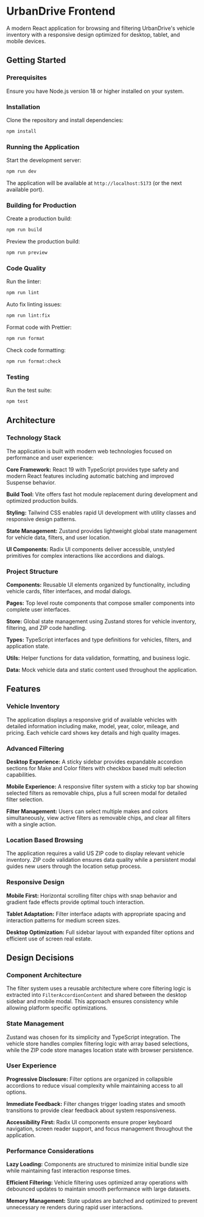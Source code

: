 # UrbanDrive Frontend

A modern React application for browsing and filtering UrbanDrive's vehicle inventory with a responsive design optimized for desktop, tablet, and mobile devices.

## Getting Started

### Prerequisites

Ensure you have Node.js version 18 or higher installed on your system.

### Installation

Clone the repository and install dependencies:

```bash
npm install
```

### Running the Application

Start the development server:

```bash
npm run dev
```

The application will be available at `http://localhost:5173` (or the next available port).

### Building for Production

Create a production build:

```bash
npm run build
```

Preview the production build:

```bash
npm run preview
```

### Code Quality

Run the linter:

```bash
npm run lint
```

Auto fix linting issues:

```bash
npm run lint:fix
```

Format code with Prettier:

```bash
npm run format
```

Check code formatting:

```bash
npm run format:check
```

### Testing

Run the test suite:

```bash
npm test
```

## Architecture

### Technology Stack

The application is built with modern web technologies focused on performance and user experience:

**Core Framework:** React 19 with TypeScript provides type safety and modern React features including automatic batching and improved Suspense behavior.

**Build Tool:** Vite offers fast hot module replacement during development and optimized production builds.

**Styling:** Tailwind CSS enables rapid UI development with utility classes and responsive design patterns.

**State Management:** Zustand provides lightweight global state management for vehicle data, filters, and user location.

**UI Components:** Radix UI components deliver accessible, unstyled primitives for complex interactions like accordions and dialogs.

### Project Structure

**Components:** Reusable UI elements organized by functionality, including vehicle cards, filter interfaces, and modal dialogs.

**Pages:** Top level route components that compose smaller components into complete user interfaces.

**Store:** Global state management using Zustand stores for vehicle inventory, filtering, and ZIP code handling.

**Types:** TypeScript interfaces and type definitions for vehicles, filters, and application state.

**Utils:** Helper functions for data validation, formatting, and business logic.

**Data:** Mock vehicle data and static content used throughout the application.

## Features

### Vehicle Inventory

The application displays a responsive grid of available vehicles with detailed information including make, model, year, color, mileage, and pricing. Each vehicle card shows key details and high quality images.

### Advanced Filtering

**Desktop Experience:** A sticky sidebar provides expandable accordion sections for Make and Color filters with checkbox based multi selection capabilities.

**Mobile Experience:** A responsive filter system with a sticky top bar showing selected filters as removable chips, plus a full screen modal for detailed filter selection.

**Filter Management:** Users can select multiple makes and colors simultaneously, view active filters as removable chips, and clear all filters with a single action.

### Location Based Browsing

The application requires a valid US ZIP code to display relevant vehicle inventory. ZIP code validation ensures data quality while a persistent modal guides new users through the location setup process.

### Responsive Design

**Mobile First:** Horizontal scrolling filter chips with snap behavior and gradient fade effects provide optimal touch interaction.

**Tablet Adaptation:** Filter interface adapts with appropriate spacing and interaction patterns for medium screen sizes.

**Desktop Optimization:** Full sidebar layout with expanded filter options and efficient use of screen real estate.

## Design Decisions

### Component Architecture

The filter system uses a reusable architecture where core filtering logic is extracted into `FilterAccordionContent` and shared between the desktop sidebar and mobile modal. This approach ensures consistency while allowing platform specific optimizations.

### State Management

Zustand was chosen for its simplicity and TypeScript integration. The vehicle store handles complex filtering logic with array based selections, while the ZIP code store manages location state with browser persistence.

### User Experience

**Progressive Disclosure:** Filter options are organized in collapsible accordions to reduce visual complexity while maintaining access to all options.

**Immediate Feedback:** Filter changes trigger loading states and smooth transitions to provide clear feedback about system responsiveness.

**Accessibility First:** Radix UI components ensure proper keyboard navigation, screen reader support, and focus management throughout the application.

### Performance Considerations

**Lazy Loading:** Components are structured to minimize initial bundle size while maintaining fast interaction response times.

**Efficient Filtering:** Vehicle filtering uses optimized array operations with debounced updates to maintain smooth performance with large datasets.

**Memory Management:** State updates are batched and optimized to prevent unnecessary re renders during rapid user interactions.